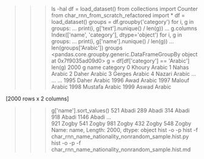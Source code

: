 >>> ls -hal
>>> df = load_dataset()
>>> from collections import Counter
>>> from char_rnn_from_scratch_refactored import *
>>> df = load_dataset()
>>> groups = df.groupby('category')
>>> for i, g in groups:
...     print(i, g['text'].nunique() / len(g))
...
>>> g.columns
Index(['name', 'category'], dtype='object')
>>> for i, g in groups:
...     print(i, g['name'].nunique() / len(g))
...
>>> len(groups['Arabic'])
>>> groups
<pandas.core.groupby.generic.DataFrameGroupBy object at 0x7f9035ad09d0>
>>> g = df[df['category'] == 'Arabic']
>>> len(g)
2000
>>> g
         name category
0      Khoury   Arabic
1       Nahas   Arabic
2       Daher   Arabic
3      Gerges   Arabic
4      Nazari   Arabic
...       ...      ...
1995    Daher   Arabic
1996     Awad   Arabic
1997   Malouf   Arabic
1998  Mustafa   Arabic
1999    Aswad   Arabic

[2000 rows x 2 columns]
>>> g['name'].sort_values()
521     Abadi
289     Abadi
314     Abadi
918     Abadi
1146    Abadi
        ...  
921     Zogby
541     Zogby
981     Zogby
432     Zogby
548     Zogby
Name: name, Length: 2000, dtype: object
>>> hist -o -p
>>> hist -f char_rnn_name_nationality_nonrandom_sample.hist.py
>>> hist -o -p -f char_rnn_name_nationality_nonrandom_sample.hist.md
